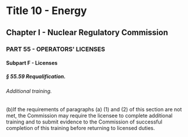 
# Title 10 - Energy
## Chapter I - Nuclear Regulatory Commission
### PART 55 - OPERATORS' LICENSES
#### Subpart F - Licenses
##### § 55.59 Requalification.
###### Additional training.

(b)If the requirements of paragraphs (a) (1) and (2) of this section are not met, the Commission may require the licensee to complete additional training and to submit evidence to the Commission of successful completion of this training before returning to licensed duties.
